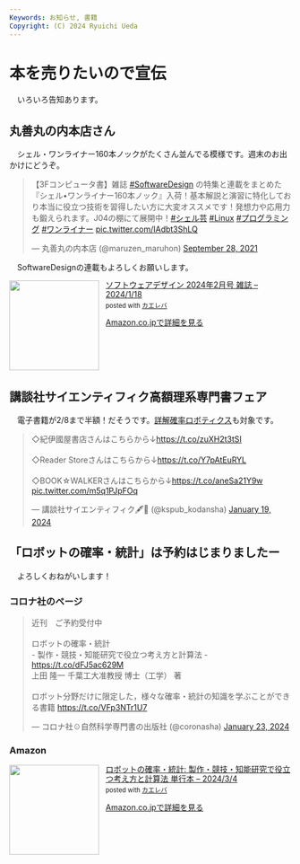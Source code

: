 ```yaml
---
Keywords: お知らせ, 書籍
Copyright: (C) 2024 Ryuichi Ueda
---
```


# 本を売りたいので宣伝

　いろいろ告知あります。

## 丸善丸の内本店さん

　シェル・ワンライナー160本ノックがたくさん並んでる模様です。週末のお出かけにどうぞ。

<blockquote class="twitter-tweet"><p lang="ja" dir="ltr">【3Fコンピュータ書】雑誌 <a href="https://twitter.com/hashtag/SoftwareDesign?src=hash&amp;ref_src=twsrc%5Etfw">#SoftwareDesign</a> の特集と連載をまとめた『シェル•ワンライナー160本ノック』入荷！基本解説と演習に特化しており本当に役立つ技術を習得したい方に大変オススメです！発想力や応用力も鍛えられます。J04の棚にて展開中！<a href="https://twitter.com/hashtag/%E3%82%B7%E3%82%A7%E3%83%AB%E8%8A%B8?src=hash&amp;ref_src=twsrc%5Etfw">#シェル芸</a> <a href="https://twitter.com/hashtag/Linux?src=hash&amp;ref_src=twsrc%5Etfw">#Linux</a> <a href="https://twitter.com/hashtag/%E3%83%97%E3%83%AD%E3%82%B0%E3%83%A9%E3%83%9F%E3%83%B3%E3%82%B0?src=hash&amp;ref_src=twsrc%5Etfw">#プログラミング</a> <a href="https://twitter.com/hashtag/%E3%83%AF%E3%83%B3%E3%83%A9%E3%82%A4%E3%83%8A%E3%83%BC?src=hash&amp;ref_src=twsrc%5Etfw">#ワンライナー</a> <a href="https://t.co/IAdbt3ShLQ">pic.twitter.com/IAdbt3ShLQ</a></p>&mdash; 丸善丸の内本店 (@maruzen_maruhon) <a href="https://twitter.com/maruzen_maruhon/status/1442740799918071809?ref_src=twsrc%5Etfw">September 28, 2021</a></blockquote> <script async src="https://platform.twitter.com/widgets.js" charset="utf-8"></script>

　SoftwareDesignの連載もよろしくお願いします。

<div class="krb-amzlt-box" style="margin-bottom:0px;"><div class="krb-amzlt-image" style="float:left;margin:0px 12px 1px 0px;"><a href="https://amzn.to/3SAgpN8"><img width="160px" src="https://images-na.ssl-images-amazon.com/images/P/B0CQJ534KV.09.LZZZZZZZ"></a></div><div class="krb-amzlt-info" style="line-height:120%; margin-bottom: 10px"><div class="krb-amzlt-name" style="margin-bottom:10px;line-height:120%"><a href="https://amzn.to/3SAgpN8" name="amazletlink" target="_blank" rel="nofollow" rel="nofollow">ソフトウェアデザイン 2024年2月号 雑誌 – 2024/1/18</a><div class="krb-amzlt-powered-date" style="font-size:80%;margin-top:5px;line-height:120%">posted with <a href="https://kaereba.com/wind/" title="amazlet" target="_blank" rel="nofollow" rel="nofollow">カエレバ</a></div></div><div class="krb-amzlt-detail"></div><div class="krb-amzlt-sub-info" style="float: left;"><div class="krb-amzlt-link" style="margin-top: 5px"><a href="https://amzn.to/3SAgpN8" name="amazletlink" target="_blank" rel="nofollow" rel="nofollow">Amazon.co.jpで詳細を見る</a></div></div></div><div class="krb-amzlt-footer" style="clear: left"></div></div>

## 講談社サイエンティフィク高額理系専門書フェア

　電子書籍が2/8まで半額！だそうです。[詳解確率ロボティクス](https://amzn.to/4bpykO6)も対象です。

<blockquote class="twitter-tweet"><p lang="ja" dir="ltr">◇紀伊國屋書店さんはこちらから↓<a href="https://t.co/zuXH2t3tSI">https://t.co/zuXH2t3tSI</a><br><br>◇Reader Storeさんはこちらから↓<a href="https://t.co/Y7pAtEuRYL">https://t.co/Y7pAtEuRYL</a><br><br>◇BOOK☆WALKERさんはこちらから↓<a href="https://t.co/aneSa21Y9w">https://t.co/aneSa21Y9w</a> <a href="https://t.co/m5q1PJpFOq">pic.twitter.com/m5q1PJpFOq</a></p>&mdash; 講談社サイエンティフィク🖋️📔 (@kspub_kodansha) <a href="https://twitter.com/kspub_kodansha/status/1748219268460916870?ref_src=twsrc%5Etfw">January 19, 2024</a></blockquote> <script async src="https://platform.twitter.com/widgets.js" charset="utf-8"></script>

## 「ロボットの確率・統計」は予約はじまりましたー

　よろしくおねがいします！

### コロナ社のページ

<blockquote class="twitter-tweet"><p lang="ja" dir="ltr">近刊　ご予約受付中<br><br>ロボットの確率・統計 <br>- 製作・競技・知能研究で役立つ考え方と計算法 - <a href="https://t.co/dFJ5ac629M">https://t.co/dFJ5ac629M</a><br>上田 隆一 千葉工大准教授 博士（工学） 著<br><br>ロボット分野だけに限定した，様々な確率・統計の知識を学ぶことができる書籍 <a href="https://t.co/VFp3NTr1U7">https://t.co/VFp3NTr1U7</a></p>&mdash; コロナ社☉自然科学専門書の出版社 (@coronasha) <a href="https://twitter.com/coronasha/status/1749636576148410696?ref_src=twsrc%5Etfw">January 23, 2024</a></blockquote> <script async src="https://platform.twitter.com/widgets.js" charset="utf-8"></script>

### Amazon

<div class="krb-amzlt-box" style="margin-bottom:0px;"><div class="krb-amzlt-image" style="float:left;margin:0px 12px 1px 0px;"><a href="https://amzn.to/4be2aET"><img width="160px" src="https://images-na.ssl-images-amazon.com/images/P/4339046876.09.LZZZZZZZ"></a></div><div class="krb-amzlt-info" style="line-height:120%; margin-bottom: 10px"><div class="krb-amzlt-name" style="margin-bottom:10px;line-height:120%"><a href="https://amzn.to/4be2aET" name="amazletlink" target="_blank" rel="nofollow" rel="nofollow">ロボットの確率・統計: 製作・競技・知能研究で役立つ考え方と計算法 単行本 – 2024/3/4</a><div class="krb-amzlt-powered-date" style="font-size:80%;margin-top:5px;line-height:120%">posted with <a href="https://kaereba.com/wind/" title="amazlet" target="_blank" rel="nofollow" rel="nofollow">カエレバ</a></div></div><div class="krb-amzlt-detail"></div><div class="krb-amzlt-sub-info" style="float: left;"><div class="krb-amzlt-link" style="margin-top: 5px"><a href="https://amzn.to/4be2aET" name="amazletlink" target="_blank" rel="nofollow" rel="nofollow">Amazon.co.jpで詳細を見る</a></div></div></div><div class="krb-amzlt-footer" style="clear: left"></div></div>

